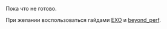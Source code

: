 Пока что не готово.

При желании воспользоваться гайдами [EXO](https://cryptpad.fr/pad/#/2/pad/view/1n2yiOOHRnrzrNo94v8sH-LokzNkb7uHEDH02vivRyE/embed/) и [beyond_perf](https://shorturl.at/gSQ44).